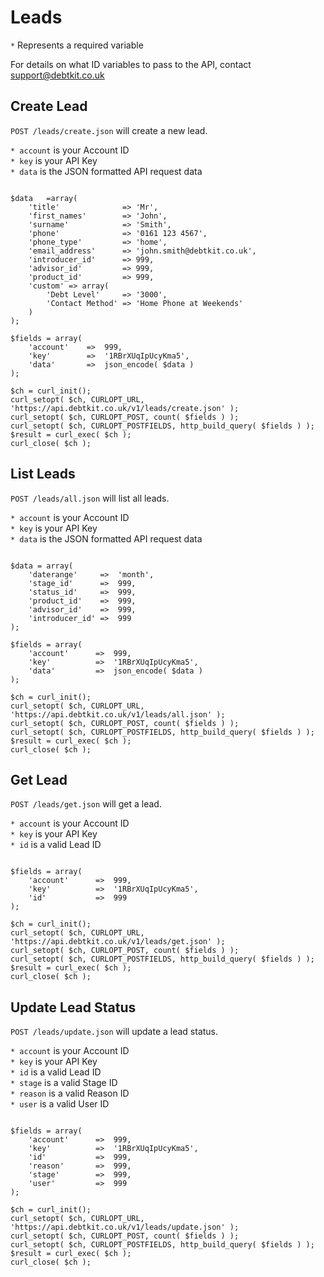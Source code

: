Leads
=======

`*` Represents a required variable

For details on what ID variables to pass to the API, contact [support@debtkit.co.uk](mailto:support@debtkit.co.uk)

## Create Lead ##

`POST /leads/create.json` will create a new lead.

`* account` is your Account ID<br />
`* key` is your API Key<br />
`* data` is the JSON formatted API request data

```

$data 	=array(
    'title'              => 'Mr',
    'first_names'        => 'John',
    'surname'            => 'Smith',
    'phone'              => '0161 123 4567',
    'phone_type'         => 'home',
    'email_address'      => 'john.smith@debtkit.co.uk',
    'introducer_id'      => 999,
    'advisor_id'         => 999,
    'product_id'         => 999,
    'custom' => array(
        'Debt Level'     => '3000',
        'Contact Method' => 'Home Phone at Weekends'
    )
);
	
$fields = array(
    'account'    =>  999,
    'key'        =>  '1RBrXUqIpUcyKma5',
    'data'       =>  json_encode( $data )
);

$ch = curl_init();
curl_setopt( $ch, CURLOPT_URL, 'https://api.debtkit.co.uk/v1/leads/create.json' );
curl_setopt( $ch, CURLOPT_POST, count( $fields ) );
curl_setopt( $ch, CURLOPT_POSTFIELDS, http_build_query( $fields ) );
$result = curl_exec( $ch );
curl_close( $ch );

```


## List Leads ##

`POST /leads/all.json` will list all leads.

`* account` is your Account ID<br />
`* key` is your API Key<br />
`* data` is the JSON formatted API request data

```

$data = array(
    'daterange'     =>	'month',
    'stage_id'      =>  999,
    'status_id'	    =>	999,
    'product_id'    =>	999,
    'advisor_id'    =>  999,
    'introducer_id' =>  999
);
	
$fields = array(
    'account'      =>  999,
    'key'          =>  '1RBrXUqIpUcyKma5',
    'data'         =>  json_encode( $data )
);

$ch = curl_init();
curl_setopt( $ch, CURLOPT_URL, 'https://api.debtkit.co.uk/v1/leads/all.json' );
curl_setopt( $ch, CURLOPT_POST, count( $fields ) );
curl_setopt( $ch, CURLOPT_POSTFIELDS, http_build_query( $fields ) );
$result = curl_exec( $ch );
curl_close( $ch );

```

## Get Lead ##

`POST /leads/get.json` will get a lead.

`* account` is your Account ID<br />
`* key` is your API Key<br />
`* id` is a valid Lead ID

```
	
$fields = array(
    'account'      =>  999,
    'key'          =>  '1RBrXUqIpUcyKma5',
    'id'           =>  999
);

$ch = curl_init();
curl_setopt( $ch, CURLOPT_URL, 'https://api.debtkit.co.uk/v1/leads/get.json' );
curl_setopt( $ch, CURLOPT_POST, count( $fields ) );
curl_setopt( $ch, CURLOPT_POSTFIELDS, http_build_query( $fields ) );
$result = curl_exec( $ch );
curl_close( $ch );

```

## Update Lead Status ##

`POST /leads/update.json` will update a lead status.

`* account` is your Account ID<br />
`* key` is your API Key<br />
`* id` is a valid Lead ID<br />
`* stage` is a valid Stage ID<br />
`* reason` is a valid Reason ID<br />
`* user` is a valid User ID

```
	
$fields = array(
    'account'      =>  999,
    'key'          =>  '1RBrXUqIpUcyKma5',
    'id'           =>  999,
    'reason'       =>  999,
    'stage'        =>  999,
    'user'         =>  999
);

$ch = curl_init();
curl_setopt( $ch, CURLOPT_URL, 'https://api.debtkit.co.uk/v1/leads/update.json' );
curl_setopt( $ch, CURLOPT_POST, count( $fields ) );
curl_setopt( $ch, CURLOPT_POSTFIELDS, http_build_query( $fields ) );
$result = curl_exec( $ch );
curl_close( $ch );

```

